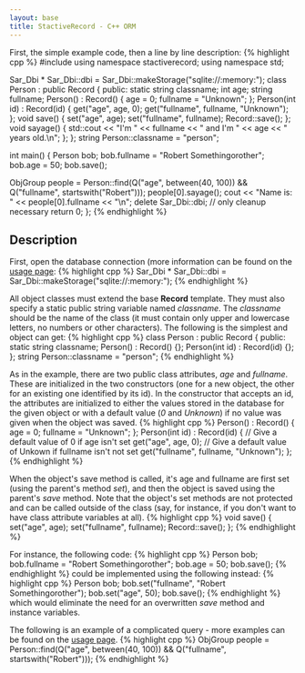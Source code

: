 ```yaml
---
layout: base
title: StactiveRecord - C++ ORM
---
```

First, the simple example code, then a line by line description:
{% highlight cpp %}
#include <iostream>
using namespace stactiverecord;
using namespace std;

Sar_Dbi * Sar_Dbi::dbi = Sar_Dbi::makeStorage("sqlite://:memory:");
class Person : public Record<Person> {
public:
  static string classname;
  int age;
  string fullname;
  Person() : Record<Person>() { 
    age = 0; 
    fullname = "Unknown"; 
  };
  Person(int id) : Record<Person>(id) { 
    get("age", age, 0); 
    get("fullname", fullname, "Unknown"); 
  };
  void save() { 
    set("age", age); 
    set("fullname", fullname); 
    Record<Person>::save(); 
  };
  void sayage() { 
    std::cout << "I'm " << fullname << " and I'm " << age << " years old.\n"; 
  };
};
string Person::classname = "person";

int main() {
  Person bob;
  bob.fullname = "Robert Somethingorother";
  bob.age = 50;
  bob.save();

  ObjGroup<Person> people = Person::find(Q("age", between(40, 100)) && Q("fullname", startswith("Robert")));
  people[0].sayage();
  cout << "Name is: " << people[0].fullname << "\n";
  delete Sar_Dbi::dbi; // only cleanup necessary
  return 0;
};
{% endhighlight %}

## Description
First, open the database connection (more information can be found on the [usage page](usage.html):
{% highlight cpp %}
Sar_Dbi * Sar_Dbi::dbi = Sar_Dbi::makeStorage("sqlite://:memory:");
{% endhighlight %}

All object classes must extend the base **Record** template.  They must also specify a static public string variable named *classname*.  The *classname* should be the name of the class (it must contain only upper and lowercase letters, no numbers or other characters).  The following is the simplest and object can get:
{% highlight cpp %}
class Person : public Record<Person> {
public:
  static string classname;
  Person() : Record<Person>() {};
  Person(int id) : Record<Person>(id) {};
};
string Person::classname = "person";
{% endhighlight %}

As in the example, there are two public class attributes, *age* and *fullname*.  These are initialized in the two constructors (one for a new object, the other for an existing one identified by its id).  In the constructor that accepts an id, the attributes are initialized to either the values stored in the database for the given object or with a default value (*0* and *Unknown*) if no value was given when the object was saved.
{% highlight cpp %}
  Person() : Record<Person>() { 
    age = 0; 
    fullname = "Unknown"; 
  };
  Person(int id) : Record<Person>(id) { 
    // Give a default value of 0 if age isn't set
    get("age", age, 0); 
    // Give a default value of Unkown if fullname isn't not set
    get("fullname", fullname, "Unknown"); 
  };
{% endhighlight %}

When the object's save method is called, it's age and fullname are first set (using the parent's method *set*), and then the object is saved using the parent's *save* method.  Note that the object's set methods are not protected and can be called outside of the class (say, for instance, if you don't want to have class attribute variables at all).
{% highlight cpp %}
  void save() { 
    set("age", age); 
    set("fullname", fullname); 
    Record<Person>::save(); 
  };
{% endhighlight %}

For instance, the following code:
{% highlight cpp %}
  Person bob;
  bob.fullname = "Robert Somethingorother";
  bob.age = 50;
  bob.save();
{% endhighlight %}
could be implemented using the following instead:
{% highlight cpp %}
  Person bob;
  bob.set("fullname", "Robert Somethingorother");
  bob.set("age", 50);
  bob.save();
{% endhighlight %}
which would eliminate the need for an overwritten *save* method and instance variables.

The following is an example of a complicated query - more examples can be found on the [usage page](usage.html).
{% highlight cpp %}
  ObjGroup<Person> people = Person::find(Q("age", between(40, 100)) && Q("fullname", startswith("Robert")));
{% endhighlight %}
